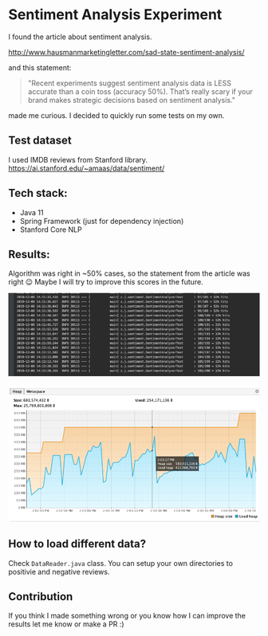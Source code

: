 # Sentiment Analysis Experiment

I found the article about sentiment analysis.

http://www.hausmanmarketingletter.com/sad-state-sentiment-analysis/

and this statement:

> "Recent experiments suggest sentiment analysis data is LESS accurate than a coin toss (accuracy 50%). That’s really scary if your brand makes strategic decisions based on sentiment analysis."

made me curious. I decided to quickly run some tests on my own. 

## Test dataset
I used IMDB reviews from Stanford library.
https://ai.stanford.edu/~amaas/data/sentiment/


## Tech stack:
- Java 11
- Spring Framework (just for dependency injection)
- Stanford Core NLP


## Results:

Algorithm was right in ~50% cases, so the statement from the article was right 😉 Maybe I will try to improve this scores in the future.

![results](https://github.com/jpomykala/SentimentAnalysis-Experiment/blob/master/images/results.png?raw=true)



![memory](https://github.com/jpomykala/SentimentAnalysis-Experiment/blob/master/images/visual-vm.png?raw=true)


## How to load different data?
Check `DataReader.java` class. You can setup your own directories to positivie and negative reviews.

## Contribution 
If you think I made something wrong or you know how I can improve the results let me know or make a PR :) 
